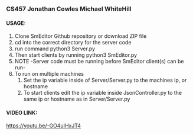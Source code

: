 ### CS457 Jonathan Cowles Michael WhiteHill

#### USAGE:

1. Clone SmEditor Github repository or download ZIP file
2. cd into the correct directory for the server code
3. run command python3 Server.py
4. Then start clients by running python3 SmEditor.py
5. NOTE -Server code must be running before SmEditor client(s) can be run-
6. To run on multiple machines
    1. Set the ip variable inside of Server/Server.py to the machines ip, or hostname
    2. To start clients edit the ip variable inside JsonController.py to the same ip or hostname as in Server/Server.py

#### VIDEO LINK:

https://youtu.be/-GO4uIHxJT4

